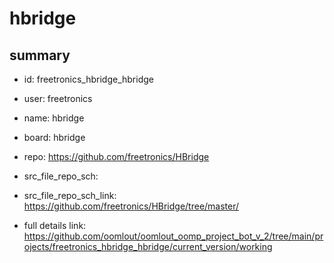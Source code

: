 # hbridge
 
## summary 
* id: freetronics_hbridge_hbridge
* user: freetronics
* name: hbridge
* board: hbridge
* repo: https://github.com/freetronics/HBridge



* src_file_repo_sch: 
* src_file_repo_sch_link: https://github.com/freetronics/HBridge/tree/master/
* full details link: https://github.com/oomlout/oomlout_oomp_project_bot_v_2/tree/main/projects/freetronics_hbridge_hbridge/current_version/working  








